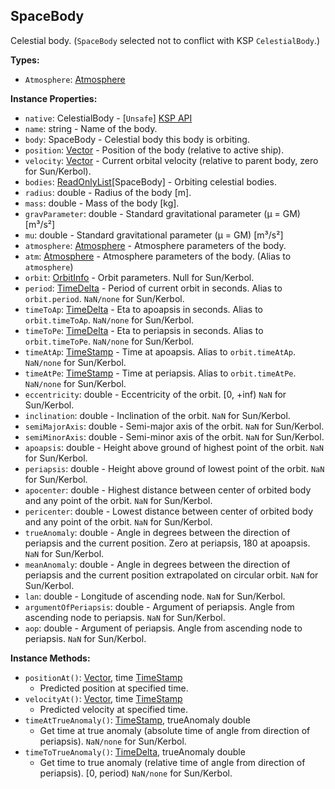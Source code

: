 ## SpaceBody

Celestial body. (`SpaceBody` selected not to conflict with KSP `CelestialBody`.)


**Types:**
- `Atmosphere`: [Atmosphere](SpaceBody.Atmosphere.md)

**Instance Properties:**
- `native`: CelestialBody - \[`Unsafe`\] [KSP API](https://kerbalspaceprogram.com/api/class_celestial_body.html)
- `name`: string - Name of the body.
- `body`: SpaceBody - Celestial body this body is orbiting.
- `position`: [Vector](Vector.md) - Position of the body (relative to active ship).
- `velocity`: [Vector](Vector.md) - Current orbital velocity (relative to parent body, zero for Sun/Kerbol).
- `bodies`: [ReadOnlyList](ReadOnlyList.1.md)\[SpaceBody\] - Orbiting celestial bodies.
- `radius`: double - Radius of the body [m].
- `mass`: double - Mass of the body [kg].
- `gravParameter`: double - Standard gravitational parameter (μ = GM) [m³/s²]
- `mu`: double - Standard gravitational parameter (μ = GM) [m³/s²]
- `atmosphere`: [Atmosphere](SpaceBody.Atmosphere.md) - Atmosphere parameters of the body.
- `atm`: [Atmosphere](SpaceBody.Atmosphere.md) - Atmosphere parameters of the body. (Alias to `atmosphere`)
- `orbit`: [OrbitInfo](OrbitInfo.md) - Orbit parameters. Null for Sun/Kerbol.
- `period`: [TimeDelta](TimeDelta.md) - Period of current orbit in seconds. Alias to `orbit.period`. `NaN/none` for Sun/Kerbol.
- `timeToAp`: [TimeDelta](TimeDelta.md) - Eta to apoapsis in seconds. Alias to `orbit.timeToAp`. `NaN/none` for Sun/Kerbol.
- `timeToPe`: [TimeDelta](TimeDelta.md) - Eta to periapsis in seconds. Alias to `orbit.timeToPe`. `NaN/none` for Sun/Kerbol.
- `timeAtAp`: [TimeStamp](TimeStamp.md) - Time at apoapsis. Alias to `orbit.timeAtAp`. `NaN/none` for Sun/Kerbol.
- `timeAtPe`: [TimeStamp](TimeStamp.md) - Time at periapsis. Alias to `orbit.timeAtPe`. `NaN/none` for Sun/Kerbol.
- `eccentricity`: double - Eccentricity of the orbit. \[0, +inf) `NaN` for Sun/Kerbol.
- `inclination`: double - Inclination of the orbit. `NaN` for Sun/Kerbol.
- `semiMajorAxis`: double - Semi-major axis of the orbit. `NaN` for Sun/Kerbol.
- `semiMinorAxis`: double - Semi-minor axis of the orbit. `NaN` for Sun/Kerbol.
- `apoapsis`: double - Height above ground of highest point of the orbit. `NaN` for Sun/Kerbol.
- `periapsis`: double - Height above ground of lowest point of the orbit. `NaN` for Sun/Kerbol.
- `apocenter`: double - Highest distance between center of orbited body and any point of the orbit. `NaN` for Sun/Kerbol.
- `pericenter`: double - Lowest distance between center of orbited body and any point of the orbit. `NaN` for Sun/Kerbol.
- `trueAnomaly`: double - Angle in degrees between the direction of periapsis and the current position. Zero at periapsis, 180 at apoapsis. `NaN` for Sun/Kerbol.
- `meanAnomaly`: double - Angle in degrees between the direction of periapsis and the current position extrapolated on circular orbit. `NaN` for Sun/Kerbol.
- `lan`: double - Longitude of ascending node. `NaN` for Sun/Kerbol.
- `argumentOfPeriapsis`: double - Argument of periapsis. Angle from ascending node to periapsis. `NaN` for Sun/Kerbol.
- `aop`: double - Argument of periapsis. Angle from ascending node to periapsis. `NaN` for Sun/Kerbol.

**Instance Methods:**
- `positionAt()`: [Vector](Vector.md), time [TimeStamp](TimeStamp.md)
  - Predicted position at specified time.
- `velocityAt()`: [Vector](Vector.md), time [TimeStamp](TimeStamp.md)
  - Predicted velocity at specified time.
- `timeAtTrueAnomaly()`: [TimeStamp](TimeStamp.md), trueAnomaly double
  - Get time at true anomaly (absolute time of angle from direction of periapsis). `NaN/none` for Sun/Kerbol.
- `timeToTrueAnomaly()`: [TimeDelta](TimeDelta.md), trueAnomaly double
  - Get time to true anomaly (relative time of angle from direction of periapsis). [0, period) `NaN/none` for Sun/Kerbol.
